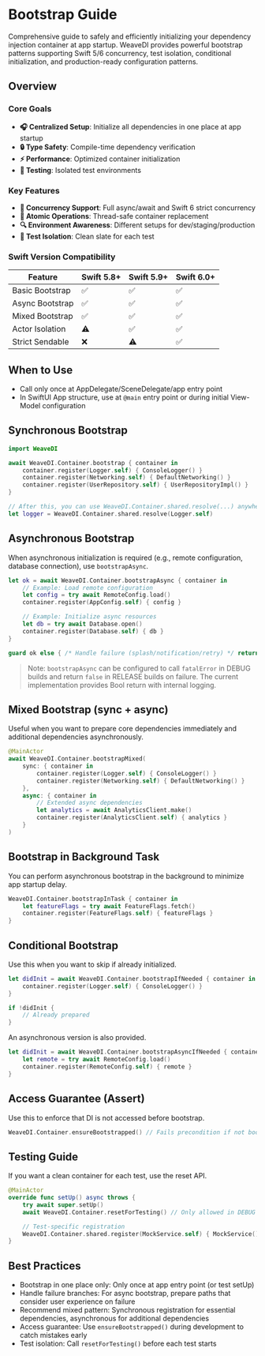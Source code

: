 # Bootstrap Guide

Comprehensive guide to safely and efficiently initializing your dependency injection container at app startup. WeaveDI provides powerful bootstrap patterns supporting Swift 5/6 concurrency, test isolation, conditional initialization, and production-ready configuration patterns.

## Overview

### Core Goals
- **🎧 Centralized Setup**: Initialize all dependencies in one place at app startup
- **🔒 Type Safety**: Compile-time dependency verification
- **⚡ Performance**: Optimized container initialization
- **🧪 Testing**: Isolated test environments

### Key Features
- **🔄 Concurrency Support**: Full async/await and Swift 6 strict concurrency
- **🎯 Atomic Operations**: Thread-safe container replacement
- **🔍 Environment Awareness**: Different setups for dev/staging/production
- **🧬 Test Isolation**: Clean slate for each test

### Swift Version Compatibility

| Feature | Swift 5.8+ | Swift 5.9+ | Swift 6.0+ |
|---------|------------|------------|------------|
| Basic Bootstrap | ✅ | ✅ | ✅ |
| Async Bootstrap | ✅ | ✅ | ✅ |
| Mixed Bootstrap | ✅ | ✅ | ✅ |
| Actor Isolation | ⚠️ | ✅ | ✅ |
| Strict Sendable | ❌ | ⚠️ | ✅ |

## When to Use

- Call only once at AppDelegate/SceneDelegate/app entry point
- In SwiftUI App structure, use at `@main` entry point or during initial View-Model configuration

## Synchronous Bootstrap

```swift
import WeaveDI

await WeaveDI.Container.bootstrap { container in
    container.register(Logger.self) { ConsoleLogger() }
    container.register(Networking.self) { DefaultNetworking() }
    container.register(UserRepository.self) { UserRepositoryImpl() }
}

// After this, you can use WeaveDI.Container.shared.resolve(...) anywhere
let logger = WeaveDI.Container.shared.resolve(Logger.self)
```

## Asynchronous Bootstrap

When asynchronous initialization is required (e.g., remote configuration, database connection), use `bootstrapAsync`.

```swift
let ok = await WeaveDI.Container.bootstrapAsync { container in
    // Example: Load remote configuration
    let config = try await RemoteConfig.load()
    container.register(AppConfig.self) { config }

    // Example: Initialize async resources
    let db = try await Database.open()
    container.register(Database.self) { db }
}

guard ok else { /* Handle failure (splash/notification/retry) */ return }
```

> Note: `bootstrapAsync` can be configured to call `fatalError` in DEBUG builds and return `false` in RELEASE builds on failure. The current implementation provides Bool return with internal logging.

## Mixed Bootstrap (sync + async)

Useful when you want to prepare core dependencies immediately and additional dependencies asynchronously.

```swift
@MainActor
await WeaveDI.Container.bootstrapMixed(
    sync: { container in
        container.register(Logger.self) { ConsoleLogger() }
        container.register(Networking.self) { DefaultNetworking() }
    },
    async: { container in
        // Extended async dependencies
        let analytics = await AnalyticsClient.make()
        container.register(AnalyticsClient.self) { analytics }
    }
)
```

## Bootstrap in Background Task

You can perform asynchronous bootstrap in the background to minimize app startup delay.

```swift
WeaveDI.Container.bootstrapInTask { container in
    let featureFlags = try await FeatureFlags.fetch()
    container.register(FeatureFlags.self) { featureFlags }
}
```

## Conditional Bootstrap

Use this when you want to skip if already initialized.

```swift
let didInit = await WeaveDI.Container.bootstrapIfNeeded { container in
    container.register(Logger.self) { ConsoleLogger() }
}

if !didInit {
    // Already prepared
}
```

An asynchronous version is also provided.

```swift
let didInit = await WeaveDI.Container.bootstrapAsyncIfNeeded { container in
    let remote = try await RemoteConfig.load()
    container.register(RemoteConfig.self) { remote }
}
```

## Access Guarantee (Assert)

Use this to enforce that DI is not accessed before bootstrap.

```swift
WeaveDI.Container.ensureBootstrapped() // Fails precondition if not bootstrapped
```

## Testing Guide

If you want a clean container for each test, use the reset API.

```swift
@MainActor
override func setUp() async throws {
    try await super.setUp()
    await WeaveDI.Container.resetForTesting() // Only allowed in DEBUG builds

    // Test-specific registration
    WeaveDI.Container.shared.register(MockService.self) { MockService() }
}
```

## Best Practices

- Bootstrap in one place only: Only once at app entry point (or test setUp)
- Handle failure branches: For async bootstrap, prepare paths that consider user experience on failure
- Recommend mixed pattern: Synchronous registration for essential dependencies, asynchronous for additional dependencies
- Access guarantee: Use `ensureBootstrapped()` during development to catch mistakes early
- Test isolation: Call `resetForTesting()` before each test starts